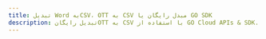 ---title: تبدیل Word بهCSV، OTT به CSV مبدل رایگان یا GO SDKdescription: تبدیل رایگانOTT به CSV با استفاده از GO Cloud APIs & SDK. همچنین اسناد Microsoft Word و OpenOffice را در Cloud ایجاد، ویرایش و رندر کنید.---